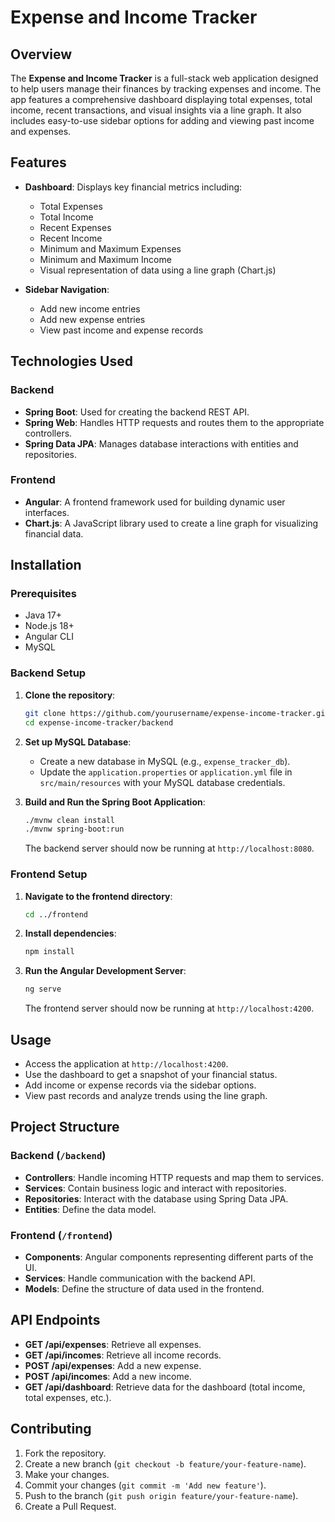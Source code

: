 # Expense and Income Tracker

## Overview

The **Expense and Income Tracker** is a full-stack web application designed to help users manage their finances by tracking expenses and income. The app features a comprehensive dashboard displaying total expenses, total income, recent transactions, and visual insights via a line graph. It also includes easy-to-use sidebar options for adding and viewing past income and expenses.

## Features

- **Dashboard**: Displays key financial metrics including:
  - Total Expenses
  - Total Income
  - Recent Expenses
  - Recent Income
  - Minimum and Maximum Expenses
  - Minimum and Maximum Income
  - Visual representation of data using a line graph (Chart.js)

- **Sidebar Navigation**:
  - Add new income entries
  - Add new expense entries
  - View past income and expense records

## Technologies Used

### Backend
- **Spring Boot**: Used for creating the backend REST API.
- **Spring Web**: Handles HTTP requests and routes them to the appropriate controllers.
- **Spring Data JPA**: Manages database interactions with entities and repositories.

### Frontend
- **Angular**: A frontend framework used for building dynamic user interfaces.
- **Chart.js**: A JavaScript library used to create a line graph for visualizing financial data.

## Installation

### Prerequisites
- Java 17+
- Node.js 18+
- Angular CLI
- MySQL

### Backend Setup

1. **Clone the repository**:
    ```bash
    git clone https://github.com/yourusername/expense-income-tracker.git
    cd expense-income-tracker/backend
    ```

2. **Set up MySQL Database**:
    - Create a new database in MySQL (e.g., `expense_tracker_db`).
    - Update the `application.properties` or `application.yml` file in `src/main/resources` with your MySQL database credentials.

3. **Build and Run the Spring Boot Application**:
    ```bash
    ./mvnw clean install
    ./mvnw spring-boot:run
    ```

    The backend server should now be running at `http://localhost:8080`.

### Frontend Setup

1. **Navigate to the frontend directory**:
    ```bash
    cd ../frontend
    ```

2. **Install dependencies**:
    ```bash
    npm install
    ```

3. **Run the Angular Development Server**:
    ```bash
    ng serve
    ```

    The frontend server should now be running at `http://localhost:4200`.

## Usage

- Access the application at `http://localhost:4200`.
- Use the dashboard to get a snapshot of your financial status.
- Add income or expense records via the sidebar options.
- View past records and analyze trends using the line graph.

## Project Structure

### Backend (`/backend`)
- **Controllers**: Handle incoming HTTP requests and map them to services.
- **Services**: Contain business logic and interact with repositories.
- **Repositories**: Interact with the database using Spring Data JPA.
- **Entities**: Define the data model.

### Frontend (`/frontend`)
- **Components**: Angular components representing different parts of the UI.
- **Services**: Handle communication with the backend API.
- **Models**: Define the structure of data used in the frontend.

## API Endpoints

- **GET /api/expenses**: Retrieve all expenses.
- **GET /api/incomes**: Retrieve all income records.
- **POST /api/expenses**: Add a new expense.
- **POST /api/incomes**: Add a new income.
- **GET /api/dashboard**: Retrieve data for the dashboard (total income, total expenses, etc.).

## Contributing

1. Fork the repository.
2. Create a new branch (`git checkout -b feature/your-feature-name`).
3. Make your changes.
4. Commit your changes (`git commit -m 'Add new feature'`).
5. Push to the branch (`git push origin feature/your-feature-name`).
6. Create a Pull Request.

